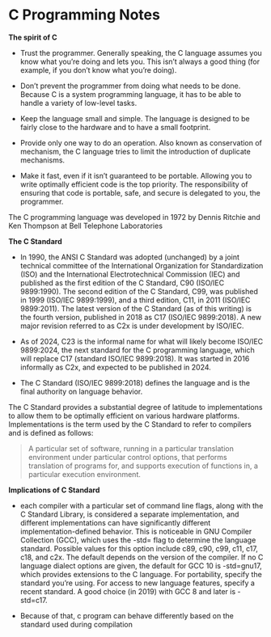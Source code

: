 # C Programming Notes

**The spirit of C**

- Trust the programmer. Generally speaking, the C language assumes you know what you’re doing and lets you. This isn’t always a good thing (for example, if you don’t know what you’re doing).

- Don’t prevent the programmer from doing what needs to be done. Because C is a system programming language, it has to be able to handle a variety of low-level tasks.

- Keep the language small and simple. The language is designed to be fairly close to the hardware and to have a small footprint.

- Provide only one way to do an operation. Also known as conservation of mechanism, the C language tries to limit the introduction of duplicate mechanisms.

- Make it fast, even if it isn’t guaranteed to be portable. Allowing you to write optimally efficient code is the top priority. The responsibility of ensuring that code is portable, safe, and secure is delegated to you, the programmer.

The C programming language was developed in 1972 by Dennis Ritchie and Ken Thompson at Bell Telephone Laboratories

**The C Standard**

- In 1990, the ANSI C Standard was adopted (unchanged) by a joint technical committee of the International Organization for Standardization (ISO) and the International Electrotechnical Commission (IEC) and published as the first edition of the C Standard, C90 (ISO/IEC 9899:1990). The second edition of the C Standard, C99, was published in 1999 (ISO/IEC 9899:1999), and a third edition, C11, in 2011 (ISO/IEC 9899:2011). The latest version of the C Standard (as of this writing) is the fourth version, published in 2018 as C17 (ISO/IEC 9899:2018). A new major revision referred to as C2x is under development by ISO/IEC.

- As of 2024, C23 is the informal name for what will likely become ISO/IEC 9899:2024, the next standard for the C programming language, which will replace C17 (standard ISO/IEC 9899:2018). It was started in 2016 informally as C2x, and expected to be published in 2024.

- The C Standard (ISO/IEC 9899:2018) defines the language and is the final authority on language behavior.

The C Standard provides a substantial degree of latitude to implementations to allow them to be optimally efficient on various hardware platforms. Implementations is the term used by the C Standard to refer to compilers and is defined as follows:

> A particular set of software, running in a particular translation environment under particular control options, that performs translation of programs for, and supports execution of functions in, a particular execution environment.

**Implications of C Standard**

- each compiler with a particular set of command line flags, along with the C Standard Library, is considered a separate implementation, and different implementations can have significantly different implementation-defined behavior. This is noticeable in GNU Compiler Collection (GCC), which uses the -std= flag to determine the language standard. Possible values for this option include c89, c90, c99, c11, c17, c18, and c2x. The default depends on the version of the compiler. If no C language dialect options are given, the default for GCC 10 is -std=gnu17, which provides extensions to the C language. For portability, specify the standard you’re using. For access to new language features, specify a recent standard. A good choice (in 2019) with GCC 8 and later is -std=c17.

- Because of that, c program can behave differently based on the standard used during compilation
